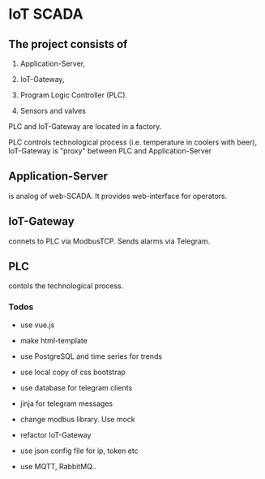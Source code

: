 # IoT SCADA

## The project consists of 

1. Application-Server,

2. IoT-Gateway,

3. Program Logic Controller (PLC).

4. Sensors and valves

PLC and IoT-Gateway are located in a factory. 

PLC controls technological process (i.e. temperature in coolers with beer), 
IoT-Gateway is "proxy" between PLC and Application-Server


## Application-Server 
is analog of web-SCADA. It provides web-interface for operators.


## IoT-Gateway
connets to PLC via ModbusTCP. 
Sends alarms via Telegram.


## PLC

contols the technological process.


### Todos
 - use vue.js
 - make html-template

 - use PostgreSQL and time series for trends

 - use local copy of css bootstrap

 - use database for telegram clients 
 - jinja for telegram messages

 - change modbus library. Use mock

 - refactor IoT-Gateway

 - use json config file for ip, token etc

 - use MQTT, RabbitMQ..
